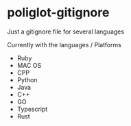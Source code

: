 # poliglot-gitignore
Just a gitignore file for several languages

Currently with the languages / Platforms

* Ruby
* MAC OS
* CPP
* Python
* Java
* C++ 
* GO
* Typescript
* Rust


